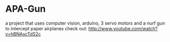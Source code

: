 APA-Gun
=======

a project that uses computer vision, arduino, 3 servo motors and a nurf gun to intercept paper airplanes
check out: http://www.youtube.com/watch?v=hBNAscTdS2c
